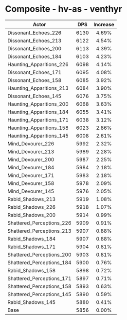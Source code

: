 # Composite - hv-as - venthyr
| Actor | DPS | Increase |
|---|:---:|:---:|
|Dissonant_Echoes_226|6130|4.69%|
|Dissonant_Echoes_213|6122|4.54%|
|Dissonant_Echoes_200|6113|4.39%|
|Dissonant_Echoes_184|6103|4.23%|
|Haunting_Apparitions_226|6098|4.14%|
|Dissonant_Echoes_171|6095|4.08%|
|Dissonant_Echoes_158|6085|3.92%|
|Haunting_Apparitions_213|6084|3.90%|
|Dissonant_Echoes_145|6076|3.75%|
|Haunting_Apparitions_200|6068|3.63%|
|Haunting_Apparitions_184|6055|3.41%|
|Haunting_Apparitions_171|6038|3.12%|
|Haunting_Apparitions_158|6023|2.86%|
|Haunting_Apparitions_145|6008|2.61%|
|Mind_Devourer_226|5992|2.32%|
|Mind_Devourer_213|5989|2.28%|
|Mind_Devourer_200|5987|2.25%|
|Mind_Devourer_184|5984|2.18%|
|Mind_Devourer_171|5983|2.18%|
|Mind_Devourer_158|5978|2.09%|
|Mind_Devourer_145|5976|2.05%|
|Rabid_Shadows_213|5919|1.08%|
|Rabid_Shadows_226|5918|1.07%|
|Rabid_Shadows_200|5914|0.99%|
|Shattered_Perceptions_226|5909|0.91%|
|Shattered_Perceptions_213|5907|0.88%|
|Rabid_Shadows_184|5907|0.88%|
|Rabid_Shadows_171|5904|0.81%|
|Shattered_Perceptions_200|5903|0.81%|
|Shattered_Perceptions_184|5900|0.76%|
|Rabid_Shadows_158|5898|0.72%|
|Shattered_Perceptions_171|5897|0.71%|
|Shattered_Perceptions_158|5893|0.63%|
|Shattered_Perceptions_145|5890|0.59%|
|Rabid_Shadows_145|5880|0.41%|
|Base|5856|0.00%|
